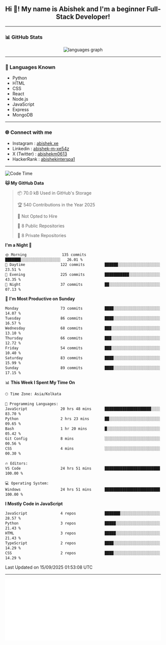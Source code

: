 <h2 align="center">Hi 👋! My name is <b>Abishek</b> and I'm a beginner Full-Stack Developer!</h2>

---

### 📊 GitHub Stats

<div align="center">
  <img src="https://github-readme-stats.vercel.app/api/top-langs/?username=Abishek-Web-Co&theme=react&show_icons=true&hide_border=true&layout=compact" height="150" alt="languages graph" />
</div>

---

### 🧠 Languages Known

- Python  
- HTML  
- CSS  
- React  
- Node.js  
- JavaScript
- Express
- MongoDB

---


### 🌐 Connect with me

- Instagram   : [abishek.xe](https://www.instagram.com/abishek.xe/)
- Linkedin    : [abishek-m-xe54z](https://www.linkedin.com/in/abishek-m-xe54z/)
- X (Twitter) : [abishekm0613](https://x.com/abishekm0613)
- HackerRank  : [abishekinterspa1](https://www.hackerrank.com/profile/abishekinterspa1)

---

<!--START_SECTION:waka-->
![Code Time](http://img.shields.io/badge/Code%20Time-175%20hrs%2057%20mins-blue)

**🐱 My GitHub Data** 

> 📦 70.0 kB Used in GitHub's Storage 
 > 
> 🏆 540 Contributions in the Year 2025
 > 
> 🚫 Not Opted to Hire
 > 
> 📜 8 Public Repositories 
 > 
> 🔑 8 Private Repositories 
 > 
**I'm a Night 🦉** 

```text
🌞 Morning                135 commits         ███████░░░░░░░░░░░░░░░░░░   26.01 % 
🌆 Daytime                122 commits         ██████░░░░░░░░░░░░░░░░░░░   23.51 % 
🌃 Evening                225 commits         ███████████░░░░░░░░░░░░░░   43.35 % 
🌙 Night                  37 commits          ██░░░░░░░░░░░░░░░░░░░░░░░   07.13 % 
```
📅 **I'm Most Productive on Sunday** 

```text
Monday                   73 commits          ████░░░░░░░░░░░░░░░░░░░░░   14.07 % 
Tuesday                  86 commits          ████░░░░░░░░░░░░░░░░░░░░░   16.57 % 
Wednesday                68 commits          ███░░░░░░░░░░░░░░░░░░░░░░   13.10 % 
Thursday                 66 commits          ███░░░░░░░░░░░░░░░░░░░░░░   12.72 % 
Friday                   54 commits          ███░░░░░░░░░░░░░░░░░░░░░░   10.40 % 
Saturday                 83 commits          ████░░░░░░░░░░░░░░░░░░░░░   15.99 % 
Sunday                   89 commits          ████░░░░░░░░░░░░░░░░░░░░░   17.15 % 
```


📊 **This Week I Spent My Time On** 

```text
🕑︎ Time Zone: Asia/Kolkata

💬 Programming Languages: 
JavaScript               20 hrs 48 mins      █████████████████████░░░░   83.70 % 
Python                   2 hrs 23 mins       ██░░░░░░░░░░░░░░░░░░░░░░░   09.65 % 
Bash                     1 hr 20 mins        █░░░░░░░░░░░░░░░░░░░░░░░░   05.42 % 
Git Config               8 mins              ░░░░░░░░░░░░░░░░░░░░░░░░░   00.56 % 
CSS                      4 mins              ░░░░░░░░░░░░░░░░░░░░░░░░░   00.30 % 

🔥 Editors: 
VS Code                  24 hrs 51 mins      █████████████████████████   100.00 % 

💻 Operating System: 
Windows                  24 hrs 51 mins      █████████████████████████   100.00 % 
```

**I Mostly Code in JavaScript** 

```text
JavaScript               4 repos             ███████░░░░░░░░░░░░░░░░░░   28.57 % 
Python                   3 repos             █████░░░░░░░░░░░░░░░░░░░░   21.43 % 
HTML                     3 repos             █████░░░░░░░░░░░░░░░░░░░░   21.43 % 
TypeScript               2 repos             ████░░░░░░░░░░░░░░░░░░░░░   14.29 % 
CSS                      2 repos             ████░░░░░░░░░░░░░░░░░░░░░   14.29 % 
```




 Last Updated on 15/09/2025 01:53:08 UTC
<!--END_SECTION:waka-->

---

<div align="center">
  <a href="https://abish-file.web.app/" target="_blank" rel="noopener noreferrer"><img height="200" src="pic.png" alt="Profile Picture" /></a>
</div>

